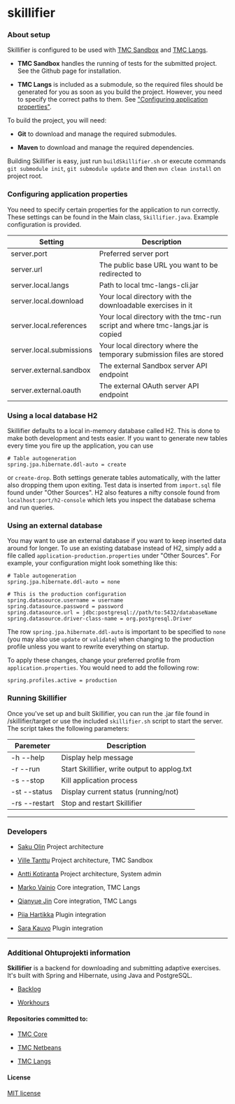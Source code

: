 # skillifier

### About setup
Skillifier is configured to be used with [TMC Sandbox](https://github.com/testmycode/tmc-sandbox) and [TMC Langs](https://github.com/testmycode/tmc-langs).

* **TMC Sandbox** handles the running of tests for the submitted project. See the Github page for installation.

* **TMC Langs** is included as a submodule, so the required files should be generated for you as soon as you build the project. However, you need to specify the correct paths to them. See ["Configuring application properties"](#configuring-application-properties).

To build the project, you will need:

* **Git** to download and manage the required submodules.

* **Maven** to download and manage the required dependencies.

Building Skillifier is easy, just run `buildSkillifier.sh` or execute commands `git submodule init`, `git submodule update` and then `mvn clean install` on project root.

### Configuring application properties
You need to specify certain properties for the application to run correctly. These settings can be found in the Main class, `Skillifier.java`. Example configuration is provided.

| Setting | Description |
| --- | --- |
| server.port | Preferred server port |
| server.url | The public base URL you want to be redirected to |
| server.local.langs | Path to local tmc-langs-cli.jar |
| server.local.download | Your local directory with the downloadable exercises in it |
| server.local.references | Your local directory with the tmc-run script and where tmc-langs.jar is copied |
| server.local.submissions | Your local directory where the temporary submission files are stored |
| server.external.sandbox | The external Sandbox server API endpoint |
| server.external.oauth | The external OAuth server API endpoint |

### Using a local database H2
Skillifier defaults to a local in-memory database called H2. This is done to make both development and tests easier. If you want to generate new tables every time you fire up the application, you can use
```
# Table autogeneration
spring.jpa.hibernate.ddl-auto = create
```
or `create-drop`. Both settings generate tables automatically, with the latter also dropping them upon exiting.
Test data is inserted from `import.sql` file found under "Other Sources".
H2 also features a nifty console found from `localhost:port/h2-console` which lets you inspect the database schema and run queries.

### Using an external database
You may want to use an external database if you want to keep inserted data around for longer. To use an existing database instead of H2, simply add a file called `application-production.properties` under "Other Sources". For example, your configuration might look something like this:
```
# Table autogeneration
spring.jpa.hibernate.ddl-auto = none

# This is the production configuration
spring.datasource.username = username
spring.datasource.password = password
spring.datasource.url = jdbc:postgresql://path/to:5432/databaseName
spring.datasource.driver-class-name = org.postgresql.Driver
```

The row `spring.jpa.hibernate.ddl-auto` is important to be specified to `none` (you may also use `update` or `validate`) when changing to the production profile unless you want to rewrite everything on startup.

To apply these changes, change your preferred profile from `application.properties`. You would need to add the following row:
```
spring.profiles.active = production
```

### Running Skillifier
Once you've set up and built Skillifier, you can run the .jar file found in /skillifier/target or use the included `skillifier.sh` script to start the server. The script takes the following parameters:

| Paremeter | Description |
| --- | --- |
| -h   --help | Display help message |
| -r   --run | Start Skillifier, write output to applog.txt |
| -s   --stop | Kill application process |
| -st   --status | Display current status (running/not) |
| -rs   --restart | Stop and restart Skillifier |

---

### Developers
* [Saku Olin](https://github.com/sakuolin) Project architecture

* [Ville Tanttu](https://github.com/Forbaya) Project architecture, TMC Sandbox

* [Antti Kotiranta](https://github.com/fogre) Project architecture, System admin

* [Marko Vainio](https://github.com/mavai) Core integration, TMC Langs

* [Qianyue Jin](https://github.com/laituli) Core integration, TMC Langs

* [Piia Hartikka](https://github.com/Piia) Plugin integration

* [Sara Kauvo](https://github.com/saraheina) Plugin integration

---

### Additional Ohtuprojekti information
**Skillifier** is a backend for downloading and submitting adaptive exercises. It's built with Spring and Hibernate, using Java and PostgreSQL.

* [Backlog](https://docs.google.com/spreadsheets/d/1n3tnFChejBiBZ1VVkDLRjteTlGQG_64NRIwSkfzarXM/)

* [Workhours](https://docs.google.com/spreadsheets/d/1e0fi_Z3VFRN9jP3Kd1zfb2XRoD62o27cjtYcM7oF4gs/)

#### Repositories committed to:
* [TMC Core](https://github.com/testmycode/tmc-core)

* [TMC Netbeans](https://github.com/testmycode/tmc-netbeans)

* [TMC Langs](https://github.com/testmycode/tmc-langs)

#### License

[MIT license](license.md)
